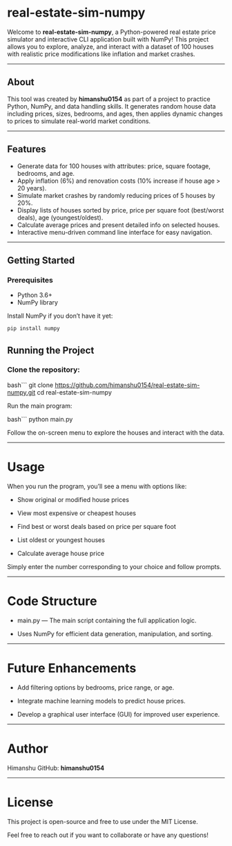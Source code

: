 # real-estate-sim-numpy

Welcome to **real-estate-sim-numpy**, a Python-powered real estate price simulator and interactive CLI application built with NumPy! This project allows you to explore, analyze, and interact with a dataset of 100 houses with realistic price modifications like inflation and market crashes.

---

## About

This tool was created by **himanshu0154** as part of a project to practice Python, NumPy, and data handling skills. It generates random house data including prices, sizes, bedrooms, and ages, then applies dynamic changes to prices to simulate real-world market conditions.

---

## Features

- Generate data for 100 houses with attributes: price, square footage, bedrooms, and age.
- Apply inflation (6%) and renovation costs (10% increase if house age > 20 years).
- Simulate market crashes by randomly reducing prices of 5 houses by 20%.
- Display lists of houses sorted by price, price per square foot (best/worst deals), age (youngest/oldest).
- Calculate average prices and present detailed info on selected houses.
- Interactive menu-driven command line interface for easy navigation.

---

## Getting Started

### Prerequisites

- Python 3.6+
- NumPy library

Install NumPy if you don’t have it yet:

```bash
pip install numpy
```

## Running the Project

### Clone the repository:

bash```
git clone https://github.com/himanshu0154/real-estate-sim-numpy.git
cd real-estate-sim-numpy


Run the main program:

bash```
python main.py


Follow the on-screen menu to explore the houses and interact with the data.

---

# Usage

When you run the program, you’ll see a menu with options like:

- Show original or modified house prices

- View most expensive or cheapest houses

- Find best or worst deals based on price per square foot

- List oldest or youngest houses

- Calculate average house price

Simply enter the number corresponding to your choice and follow prompts.

---

# Code Structure

- main.py — The main script containing the full application logic.

- Uses NumPy for efficient data generation, manipulation, and sorting.

---

# Future Enhancements

- Add filtering options by bedrooms, price range, or age.

- Integrate machine learning models to predict house prices.

- Develop a graphical user interface (GUI) for improved user experience.

---

# Author

Himanshu
GitHub: **himanshu0154**

---

# License

This project is open-source and free to use under the MIT License.

Feel free to reach out if you want to collaborate or have any questions!

